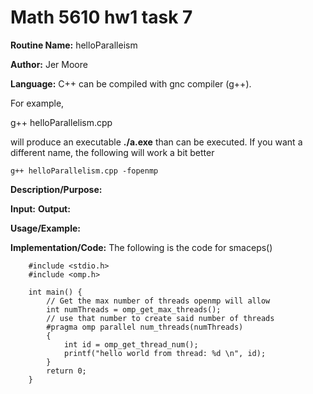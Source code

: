 # Math 5610 hw1 task 7
**Routine Name:**          helloParalleism 

**Author:** Jer Moore

**Language:** C++ can be compiled with gnc compiler (g++).

For example,

   g++ helloParallelism.cpp 

will produce an executable **./a.exe** than can be executed. If you want a different name, the following will work a bit
better

    g++ helloParallelism.cpp -fopenmp

**Description/Purpose:** 

**Input:** 
**Output:** 

**Usage/Example:**

**Implementation/Code:** The following is the code for smaceps()

		#include <stdio.h>
		#include <omp.h>

		int main() {
			// Get the max number of threads openmp will allow
			int numThreads = omp_get_max_threads();
			// use that number to create said number of threads
			#pragma omp parallel num_threads(numThreads) 
			{
				int id = omp_get_thread_num();
				printf("hello world from thread: %d \n", id);
			}
			return 0;
		}
